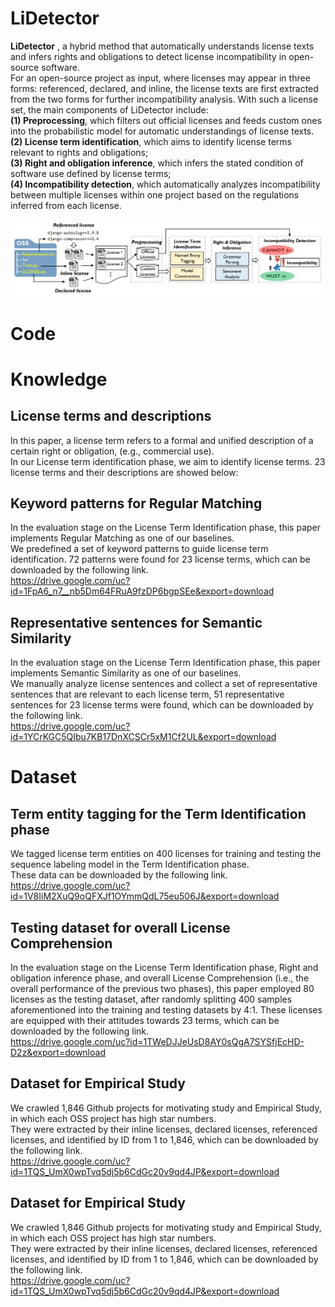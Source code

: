 # LiDetector

**LiDetector** , a hybrid method that automatically understands license texts and infers rights and obligations to detect license incompatibility in open-source software.   
For an open-source project as input, where licenses may appear in three forms: referenced, declared, and inline, the license texts are first extracted from the two forms for further incompatibility analysis. With  such a license set, the main components of LiDetector include:   
**(1) Preprocessing**, which filters out official licenses and feeds custom ones into the probabilistic model for automatic understandings of license texts.  
**(2) License term identification**, which aims to identify license terms relevant to rights and obligations;   
**(3) Right and obligation inference**, which infers the stated condition of software use defined by license terms;   
**(4) Incompatibility detection**,  which automatically analyzes incompatibility between multiple licenses within one project based on the regulations inferred from each license. 

<p align="center">
	<img src="overview.jpg", width="800">
</p>

# Code



# Knowledge

## License terms and descriptions   
In this paper, a license term refers to a formal and unified description of a certain right or obligation, (e.g., commercial use).    
In our License term identification phase, we aim to identify license terms. 23 license terms and their descriptions are showed below:  

## Keyword  patterns for Regular Matching
In the evaluation stage on the License Term Identification phase, this paper implements Regular Matching as one of our baselines.   
We predefined a set of keyword patterns to guide license term identification. 72 patterns were found for 23 license terms, which can be downloaded by the following link.  
https://drive.google.com/uc?id=1FpA6_n7__nb5Dm64FRuA9fzDP6bgpSEe&export=download

## Representative sentences for Semantic Similarity
In the evaluation stage on the License Term Identification phase, this paper implements Semantic Similarity as one of our baselines.   
We manually analyze license sentences and collect a set of representative sentences that are relevant to each license term, 51 representative sentences for 23 license terms were found, which can be downloaded by the following link.  
https://drive.google.com/uc?id=1YCrKGC5QIbu7KB17DnXCSCr5xM1Cf2UL&export=download

# Dataset

## Term entity tagging for the Term Identification phase
We tagged license term entities on 400 licenses for training and testing the sequence labeling model in the Term Identification phase.   
These data can be downloaded by the following link.  
https://drive.google.com/uc?id=1V8IiM2XuQ9oQFXJf1OYmmQdL75eu506J&export=download

## Testing dataset for overall License Comprehension
In the evaluation stage on the License Term Identification phase, Right and obligation inference phase, and overall License Comprehension (i.e., the overall performance of the previous two phases), this paper employed 80 licenses as the testing dataset, after randomly splitting 400 samples aforementioned into the training and testing datasets by 4:1.
These licenses are equipped with their attitudes towards 23 terms, which can be downloaded by the following link.  
https://drive.google.com/uc?id=1TWeDJJeUsD8AY0sQgA7SYSfjEcHD-D2z&export=download

## Dataset for Empirical Study
We crawled 1,846 Github projects for motivating study and Empirical Study, in which each OSS project has high star numbers.   
They were extracted by their inline licenses,  declared licenses, referenced licenses, and identified by ID from 1 to 1,846, which can be downloaded by the following link.  
https://drive.google.com/uc?id=1TQS_UmX0wpTvq5dj5b6CdGc20v9qd4JP&export=download

## Dataset for Empirical Study
We crawled 1,846 Github projects for motivating study and Empirical Study, in which each OSS project has high star numbers.   
They were extracted by their inline licenses,  declared licenses, referenced licenses, and identified by ID from 1 to 1,846, which can be downloaded by the following link.  
https://drive.google.com/uc?id=1TQS_UmX0wpTvq5dj5b6CdGc20v9qd4JP&export=download




